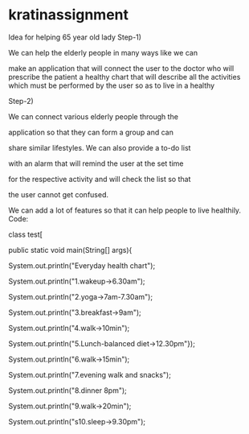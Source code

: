 # kratinassignment
Idea for helping 65 year old lady 
Step-1)

We can help the elderly people in many ways like we can

make an application that will connect the user to the doctor who will prescribe the patient a healthy chart that will describe all the activities which must be performed by the user so as to live in a healthy

Step-2)

We can connect various elderly people through the

application so that they can form a group and can

share similar lifestyles. We can also provide a to-do list

with an alarm that will remind the user at the set time

for the respective activity and will check the list so that

the user cannot get confused.

We can add a lot of features so that it can help people to live healthily.
Code:

class test[

public static void main(String[] args){

System.out.println("Everyday health chart");

System.out.println("1.wakeup->6.30am");

System.out.println("2.yoga->7am-7.30am");

System.out.println("3.breakfast->9am");

System.out.println("4.walk->10min");

System.out.println("5.Lunch-balanced diet->12.30pm"});

System.out.println("6.walk->15min");

System.out.println("7.evening walk and snacks");

System.out.println("8.dinner 8pm");

System.out.println("9.walk->20min");

System.out.println("s10.sleep->9.30pm");
